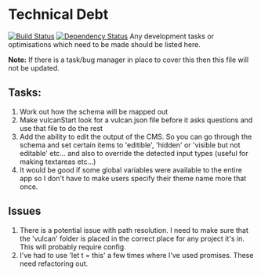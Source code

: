 # Technical Debt
[![Build Status](https://travis-ci.org/alexward1981/vulcan.svg?branch=master)](https://travis-ci.org/alexward1981/vulcan)
[![Dependency Status](https://gemnasium.com/alexward1981/vulcan.svg)](https://gemnasium.com/alexward1981/vulcan)
Any development tasks or optimisations which need to be made should be listed here.

**Note:** If there is a task/bug manager in place to cover this then this file will not be updated.

## Tasks:
1. Work out how the schema will be mapped out
2. Make vulcanStart look for a vulcan.json file before it asks questions and use that file to do the rest
3. Add the ability to edit the output of the CMS. So you can go through the schema and set certain items to 'editible', 'hidden' or 'visible but not editable' etc... and also to override the detected input types (useful for making textareas etc...)
4. It would be good if some global variables were available to the entire app so I don't have to make users specify their theme name more that once.

## Issues
1. There is a potential issue with path resolution. I need to make sure that the 'vulcan' folder is placed in the correct place for any project it's in. This will probably require config.
2. I've had to use 'let t = this' a few times where I've used promises. These need refactoring out.
